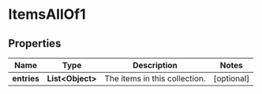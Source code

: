 

# ItemsAllOf1


## Properties

| Name | Type | Description | Notes |
|------------ | ------------- | ------------- | -------------|
|**entries** | **List&lt;Object&gt;** | The items in this collection. |  [optional] |



